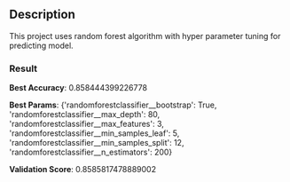 ## Description

This project uses random forest algorithm with hyper parameter tuning for predicting model.


### Result

**Best Accuracy**: 0.858444399226778

**Best Params**: {'randomforestclassifier__bootstrap': True, 'randomforestclassifier__max_depth': 80, 'randomforestclassifier__max_features': 3, 'randomforestclassifier__min_samples_leaf': 5, 'randomforestclassifier__min_samples_split': 12, 'randomforestclassifier__n_estimators': 200}

**Validation Score**: 0.8585817478889002
